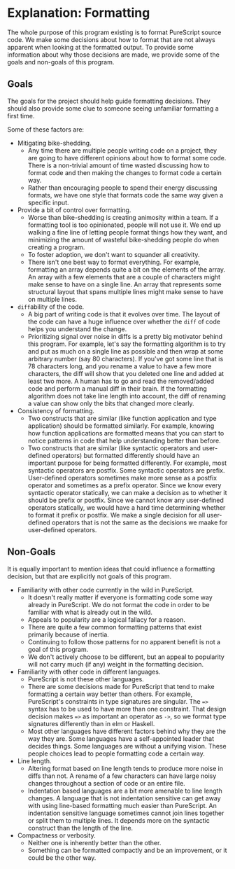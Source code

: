 # Explanation: Formatting

The whole purpose of this program existing is to format PureScript source code.
We make some decisions about how to format that are not always apparent when looking at the formatted output.
To provide some information about why those decisions are made, we provide some of the goals and non-goals of this program.

## Goals

The goals for the project should help guide formatting decisions.
They should also provide some clue to someone seeing unfamiliar formatting a first time.

Some of these factors are:
* Mitigating bike-shedding.
    * Any time there are multiple people writing code on a project, they are going to have different opinions about how to format some code.
        There is a non-trivial amount of time wasted discussing how to format code and then making the changes to format code a certain way.
    * Rather than encouraging people to spend their energy discussing formats, we have one style that formats code the same way given a specific input.
* Provide a bit of control over formatting.
    * Worse than bike-shedding is creating animosity within a team.
        If a formatting tool is too opinionated, people will not use it.
        We end up walking a fine line of letting people format things how they want, and minimizing the amount of wasteful bike-shedding people do when creating a program.
    * To foster adoption, we don't want to squander all creativity.
    * There isn't one best way to format everything.
        For example, formatting an array depends quite a bit on the elements of the array.
        An array with a few elements that are a couple of characters might make sense to have on a single line.
        An array that represents some structural layout that spans multiple lines might make sense to have on multiple lines.
* `diff`ability of the code.
    * A big part of writing code is that it evolves over time.
        The layout of the code can have a huge influence over whether the `diff` of code helps you understand the change.
    * Prioritizing signal over noise in diffs is a pretty big motivator behind this program.
        For example, let's say the formatting algorithm is to try and put as much on a single line as possible and then wrap at some arbitrary number (say 80 characters).
        If you've got some line that is 78 characters long, and you rename a value to have a few more characters, the diff will show that you deleted one line and added at least two more.
        A human has to go and read the removed/added code and perform a manual diff in their brain.
        If the formatting algorithm does not take line length into account, the diff of renaming a value can show only the bits that changed more clearly.
* Consistency of formatting.
    * Two constructs that are similar (like function application and type application) should be formatted similarly.
        For example, knowing how function applications are formatted means that you can start to notice patterns in code that help understanding better than before.
    * Two constructs that are similar (like syntactic operators and user-defined operators) but formatted differently should have an important purpose for being formatted differently.
        For example, most syntactic operators are postfix.
        Some syntactic operators are prefix.
        User-defined operators sometimes make more sense as a postfix operator and sometimes as a prefix operator.
        Since we know every syntactic operator statically, we can make a decision as to whether it should be prefix or postfix.
        Since we cannot know any user-defined operators statically, we would have a hard time determining whether to format it prefix or postfix.
        We make a single decision for all user-defined operators that is not the same as the decisions we maake for user-defined operators.

## Non-Goals

It is equally important to mention ideas that could influence a formatting decision, but that are explicitly not goals of this program.

* Familiarity with other code currently in the wild in PureScript.
    * It doesn't really matter if everyone is formatting code some way already in PureScript.
        We do not format the code in order to be familiar with what is already out in the wild.
    * Appeals to popularity are a logical fallacy for a reason.
    * There are quite a few common formatting patterns that exist primarily because of inertia.
    * Continuing to follow those patterns for no apparent benefit is not a goal of this program.
    * We don't actively choose to be different, but an appeal to popularity will not carry much (if any) weight in the formatting decision.
* Familiarity with other code in different languages.
    * PureScript is not these other languages.
    * There are some decisions made for PureScript that tend to make formatting a certain way better than others.
        For example, PureScript's constraints in type signatures are singular.
        The `=>` syntax has to be used to have more than one constraint.
        That design decision makes `=>` as important an operator as `->`, so we format type signatures differently than in elm or Haskell.
    * Most other languages have different factors behind why they are the way they are.
        Some languages have a self-appointed leader that decides things.
        Some languages are without a unifying vision.
        These people choices lead to people formatting code a certain way.
* Line length.
    * Altering format based on line length tends to produce more noise in diffs than not.
        A rename of a few characters can have large noisy changes throughout a section of code or an entire file.
    * Indentation based languages are a bit more amenable to line length changes.
        A language that is not indentation sensitive can get away with using line-based formatting much easier than PureScript.
        An indentation sensitive language sometimes cannot join lines together or split them to multiple lines.
        It depends more on the syntactic construct than the length of the line.
* Compactness or verbosity.
    * Neither one is inherently better than the other.
    * Something can be formatted compactly and be an improvement, or it could be the other way.